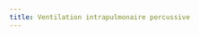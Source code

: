 ```yaml
---
title: Ventilation intrapulmonaire percussive
---
```


<script>

	var lung = new sv.SptLung();
	var ventilator = new sv.IPV();
	var data = ventilator.ventilate(lung);

	fx = function(d){return d.time};
	fy2 = function(d){return d.Pao};


	//var graph = gs.quickGraph( null, data.timeData, fx, fy2).setidx("Temps").setidy("Pression");
	var graph = new gs.graph();
	graph.padH = 1;
	graph.setscale(data.timeData, fx, fy2)
	.tracer(data.timeData, fx, fy2);

</script>
